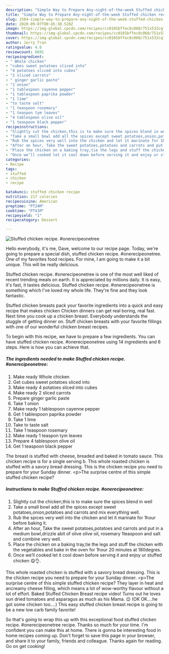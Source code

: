 ```yaml
---
description: "Simple Way to Prepare Any-night-of-the-week Stuffed chicken recipe. #onerecipeonetree"
title: "Simple Way to Prepare Any-night-of-the-week Stuffed chicken recipe. #onerecipeonetree"
slug: 1584-simple-way-to-prepare-any-night-of-the-week-stuffed-chicken-recipe-onerecipeonetree
date: 2020-09-07T00:45:30.528Z
image: https://img-global.cpcdn.com/recipes/cc0101bffec8c060/751x532cq70/stuffed-chicken-recipe-onerecipeonetree-recipe-main-photo.jpg
thumbnail: https://img-global.cpcdn.com/recipes/cc0101bffec8c060/751x532cq70/stuffed-chicken-recipe-onerecipeonetree-recipe-main-photo.jpg
cover: https://img-global.cpcdn.com/recipes/cc0101bffec8c060/751x532cq70/stuffed-chicken-recipe-onerecipeonetree-recipe-main-photo.jpg
author: Jerry Tran
ratingvalue: 4.6
reviewcount: 6691
recipeingredient:
- " Whole chicken"
- "cubes sweet potatoes sliced into"
- "4 potatoes sliced into cubes"
- "2 sliced carrots"
- " ginger garlic paste"
- "1 onion"
- "1 tablespoon cayenne pepper"
- "1 tablespoon paprika powder"
- "1 lime"
- "to taste salt"
- "1 teaspoon rosemary"
- "1 teaspon tym leaves"
- "4 tablespoon olive oil"
- "1 teaspoon black pepper"
recipeinstructions:
- "Slightly cut the chicken,this is to make sure the spices blend in well"
- "Take a small bowl add all the spices except sweet potatoes,onion,potatoes and carrots and mix everything well."
- "Rub the spices very well into the chicken and let it marinate for 1hour before baking it."
- "After an hour, Take the sweet potatoes,potatoes and carrots and put in a medium bowl,drizzle abit of olive olive oil, rosemary 1teaspoon and salt and combine very well."
- "Place the chicken on a baking tray,tie the legs and stuff the chicken with the vegetables and bake in the oven for 1hour 20 minutes at 180degres."
- "Once we’ll cooked let it cool down before serving it and enjoy ur stuffed chicken 😋👌."
categories:
- Recipe
tags:
- stuffed
- chicken
- recipe

katakunci: stuffed chicken recipe 
nutrition: 217 calories
recipecuisine: American
preptime: "PT24M"
cooktime: "PT41M"
recipeyield: "1"
recipecategory: Dessert

---
```



![Stuffed chicken recipe. #onerecipeonetree](https://img-global.cpcdn.com/recipes/cc0101bffec8c060/751x532cq70/stuffed-chicken-recipe-onerecipeonetree-recipe-main-photo.jpg)

Hello everybody, it's me, Dave, welcome to our recipe page. Today, we're going to prepare a special dish, stuffed chicken recipe. #onerecipeonetree. One of my favorites food recipes. For mine, I am going to make it a bit unique. This will be really delicious.

Stuffed chicken recipe. #onerecipeonetree is one of the most well liked of recent trending meals on earth. It is appreciated by millions daily. It is easy, it's fast, it tastes delicious. Stuffed chicken recipe. #onerecipeonetree is something which I've loved my whole life. They're fine and they look fantastic.

Stuffed chicken breasts pack your favorite ingredients into a quick and easy recipe that makes chicken Chicken dinners can get real boring, real fast. Next time you cook up a chicken breast. Everybody understands the stuggle of getting dinner on. Stuff chicken breasts with your favorite fillings with one of our wonderful chicken breast recipes.


To begin with this recipe, we have to prepare a few ingredients. You can have stuffed chicken recipe. #onerecipeonetree using 14 ingredients and 6 steps. Here is how you can achieve that.

<!--inarticleads1-->

##### The ingredients needed to make Stuffed chicken recipe. #onerecipeonetree:

1. Make ready  Whole chicken
1. Get cubes sweet potatoes sliced into
1. Make ready 4 potatoes sliced into cubes
1. Make ready 2 sliced carrots
1. Prepare  ginger garlic paste
1. Take 1 onion
1. Make ready 1 tablespoon cayenne pepper
1. Get 1 tablespoon paprika powder
1. Take 1 lime
1. Take to taste salt
1. Take 1 teaspoon rosemary
1. Make ready 1 teaspon tym leaves
1. Prepare 4 tablespoon olive oil
1. Get 1 teaspoon black pepper


The breast is stuffed with cheese, breaded and baked in tomato sauce. This chicken recipe is for a single serving b. This whole roasted chicken is stuffed with a savory bread dressing. This is the chicken recipe you need to prepare for your Sunday dinner. &lt;p&gt;The surprise centre of this simple stuffed chicken recipe? 

<!--inarticleads2-->

##### Instructions to make Stuffed chicken recipe. #onerecipeonetree:

1. Slightly cut the chicken,this is to make sure the spices blend in well
1. Take a small bowl add all the spices except sweet potatoes,onion,potatoes and carrots and mix everything well.
1. Rub the spices very well into the chicken and let it marinate for 1hour before baking it.
1. After an hour, Take the sweet potatoes,potatoes and carrots and put in a medium bowl,drizzle abit of olive olive oil, rosemary 1teaspoon and salt and combine very well.
1. Place the chicken on a baking tray,tie the legs and stuff the chicken with the vegetables and bake in the oven for 1hour 20 minutes at 180degres.
1. Once we’ll cooked let it cool down before serving it and enjoy ur stuffed chicken 😋👌.


This whole roasted chicken is stuffed with a savory bread dressing. This is the chicken recipe you need to prepare for your Sunday dinner. &lt;p&gt;The surprise centre of this simple stuffed chicken recipe? They layer in heat and ancreamy cheese filling, which means a lot of wow-worthy flavour without a lot of effort. Baked Stuffed Chicken Breast recipe video! Turns out he loves sun dried tomatoes and asparagus as much as his Mama. 😉 (OK OK….he got some chicken too….) This easy stuffed chicken breast recipe is going to be a new low carb family favorite! 

So that's going to wrap this up with this exceptional food stuffed chicken recipe. #onerecipeonetree recipe. Thanks so much for your time. I'm confident you can make this at home. There is gonna be interesting food in home recipes coming up. Don't forget to save this page in your browser, and share it to your family, friends and colleague. Thanks again for reading. Go on get cooking!
